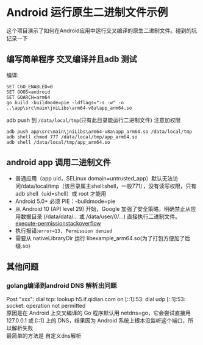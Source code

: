 # Android 运行原生二进制文件示例
这个项目演示了如何在Android应用中运行交叉编译的原生二进制文件。碰到的坑记录一下

## 编写简单程序 交叉编译并且adb 测试
编译:
```shell
SET CGO_ENABLED=0
SET GOOS=android
SET GOARCH=arm64
go build -buildmode=pie -ldflags="-s -w" -o ..\app\src\main\jniLibs\arm64-v8a\app_arm64.so
```

adb push 到 `/data/local/tmp`(只有此目录能运行二进制文件) 注意加权限
```shell
adb push app\src\main\jniLibs\arm64-v8a\app_arm64.so /data/local/tmp
adb shell chmod 777 /data/local/tmp/app_arm64.so 
adb shell /data/local/tmp/app_arm64.so
```
## android app 调用二进制文件
+ 普通应用（app uid，SELinux domain=untrusted_app）默认无法访问/data/local/tmp（该目录属主shell:shell，一般771），没有读写权限，只有 adb shell（uid=shell）或 root 才能用
+ Android 5.0+ 必须 PIE：-buildmode=pie
+ 从 Android 10 (API level 29) 开始，Google 加强了安全策略，明确禁止从应用数据目录 (/data/data/... 或 /data/user/0/...) 直接执行二进制文件。[execute-permission](https://developer.android.com/about/versions/10/behavior-changes-10?utm_source=chatgpt.com&hl=zh-cn#execute-permission)[stackoverflow](https://stackoverflow.com/questions/62391811/android-10-alternative-to-launching-executable-as-subproccess-stored-in-app-ho?utm_source=chatgpt.com)
+ 执行报错:`error=13, Permission denied`
+ 需要从 nativeLibraryDir 运行 libexample_arm64.so(为了打包方便加了后缀.so)

## 其他问题
### golang编译到android DNS 解析出问题
Post "xxx": dial tcp: lookup h5.if.qidian.com on [::1]:53: dial udp [::1]:53: socket: operation not permitted  
原因是在 Android 上交叉编译的 Go 程序默认用 netdns=go，它会尝试直接用 127.0.0.1 或 [::1] 上的 DNS，结果因为 Android 系统上根本没监听这个端口，所以解析失败  
最简单的方法是 自定义dns解析  

